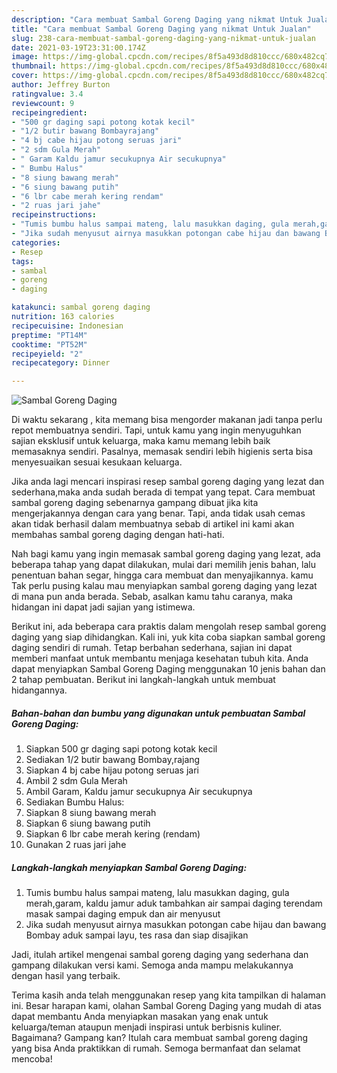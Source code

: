 ```yaml
---
description: "Cara membuat Sambal Goreng Daging yang nikmat Untuk Jualan"
title: "Cara membuat Sambal Goreng Daging yang nikmat Untuk Jualan"
slug: 238-cara-membuat-sambal-goreng-daging-yang-nikmat-untuk-jualan
date: 2021-03-19T23:31:00.174Z
image: https://img-global.cpcdn.com/recipes/8f5a493d8d810ccc/680x482cq70/sambal-goreng-daging-foto-resep-utama.jpg
thumbnail: https://img-global.cpcdn.com/recipes/8f5a493d8d810ccc/680x482cq70/sambal-goreng-daging-foto-resep-utama.jpg
cover: https://img-global.cpcdn.com/recipes/8f5a493d8d810ccc/680x482cq70/sambal-goreng-daging-foto-resep-utama.jpg
author: Jeffrey Burton
ratingvalue: 3.4
reviewcount: 9
recipeingredient:
- "500 gr daging sapi potong kotak kecil"
- "1/2 butir bawang Bombayrajang"
- "4 bj cabe hijau potong seruas jari"
- "2 sdm Gula Merah"
- " Garam Kaldu jamur secukupnya Air secukupnya"
- " Bumbu Halus"
- "8 siung bawang merah"
- "6 siung bawang putih"
- "6 lbr cabe merah kering rendam"
- "2 ruas jari jahe"
recipeinstructions:
- "Tumis bumbu halus sampai mateng, lalu masukkan daging, gula merah,garam, kaldu jamur aduk tambahkan air sampai daging terendam masak sampai daging empuk dan air menyusut"
- "Jika sudah menyusut airnya masukkan potongan cabe hijau dan bawang Bombay aduk sampai layu, tes rasa dan siap disajikan"
categories:
- Resep
tags:
- sambal
- goreng
- daging

katakunci: sambal goreng daging 
nutrition: 163 calories
recipecuisine: Indonesian
preptime: "PT14M"
cooktime: "PT52M"
recipeyield: "2"
recipecategory: Dinner

---
```



![Sambal Goreng Daging](https://img-global.cpcdn.com/recipes/8f5a493d8d810ccc/680x482cq70/sambal-goreng-daging-foto-resep-utama.jpg)

Di waktu  sekarang , kita memang bisa mengorder makanan jadi tanpa perlu repot membuatnya sendiri. Tapi, untuk kamu yang ingin menyuguhkan sajian eksklusif untuk keluarga, maka kamu memang lebih baik memasaknya sendiri. Pasalnya, memasak sendiri lebih higienis serta bisa menyesuaikan sesuai kesukaan keluarga.

Jika anda lagi mencari inspirasi resep sambal goreng daging yang lezat dan sederhana,maka anda sudah berada di tempat yang tepat. Cara membuat sambal goreng daging  sebenarnya gampang dibuat jika kita mengerjakannya dengan cara yang benar. Tapi, anda tidak usah cemas akan tidak berhasil dalam membuatnya 
sebab di artikel ini kami akan membahas sambal goreng daging dengan hati-hati.  



Nah bagi kamu yang ingin memasak sambal goreng daging yang lezat, ada beberapa tahap yang dapat dilakukan, mulai dari memilih jenis bahan, lalu penentuan bahan segar, hingga cara membuat dan menyajikannya. kamu Tak perlu pusing kalau mau menyiapkan sambal goreng daging yang lezat di mana pun anda berada. Sebab, asalkan kamu  tahu caranya, maka hidangan ini dapat jadi sajian yang istimewa.

Berikut ini, ada beberapa cara praktis  dalam mengolah resep sambal goreng daging yang siap dihidangkan. Kali ini, yuk kita coba siapkan sambal goreng daging sendiri di rumah. Tetap berbahan sederhana, sajian ini dapat memberi manfaat untuk membantu menjaga kesehatan tubuh kita. Anda dapat menyiapkan Sambal Goreng Daging menggunakan 10 jenis bahan dan 2 tahap pembuatan. Berikut ini langkah-langkah untuk membuat hidangannya.

<!--inarticleads1-->

##### Bahan-bahan dan bumbu yang digunakan untuk pembuatan Sambal Goreng Daging:

1. Siapkan 500 gr daging sapi potong kotak kecil
1. Sediakan 1/2 butir bawang Bombay,rajang
1. Siapkan 4 bj cabe hijau potong seruas jari
1. Ambil 2 sdm Gula Merah
1. Ambil  Garam, Kaldu jamur secukupnya Air secukupnya
1. Sediakan  Bumbu Halus:
1. Siapkan 8 siung bawang merah
1. Siapkan 6 siung bawang putih
1. Siapkan 6 lbr cabe merah kering (rendam)
1. Gunakan 2 ruas jari jahe




<!--inarticleads2-->

##### Langkah-langkah menyiapkan Sambal Goreng Daging:

1. Tumis bumbu halus sampai mateng, lalu masukkan daging, gula merah,garam, kaldu jamur aduk tambahkan air sampai daging terendam masak sampai daging empuk dan air menyusut
1. Jika sudah menyusut airnya masukkan potongan cabe hijau dan bawang Bombay aduk sampai layu, tes rasa dan siap disajikan




Jadi, itulah artikel mengenai  sambal goreng daging  yang sederhana dan gampang dilakukan versi kami. Semoga anda mampu melakukannya dengan hasil yang terbaik. 

Terima kasih anda telah menggunakan resep yang kita tampilkan di halaman ini. Besar harapan kami, olahan  Sambal Goreng Daging yang mudah di atas dapat membantu Anda menyiapkan masakan yang enak untuk keluarga/teman ataupun menjadi inspirasi untuk berbisnis kuliner. Bagaimana? Gampang kan? Itulah cara membuat sambal goreng daging yang bisa Anda praktikkan di rumah. Semoga bermanfaat dan selamat mencoba!

